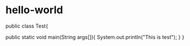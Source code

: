 # hello-world
public class Test{

public static void main(String args[]){
System.out.println("This is test");
}
}
